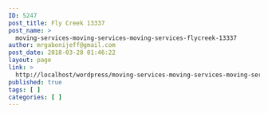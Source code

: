```yaml
---
ID: 5247
post_title: Fly Creek 13337
post_name: >
  moving-services-moving-services-moving-services-flycreek-13337
author: mrgabonijeff@gmail.com
post_date: 2018-03-28 01:46:22
layout: page
link: >
  http://localhost/wordpress/moving-services-moving-services-moving-services-flycreek-13337/
published: true
tags: [ ]
categories: [ ]
---
```

